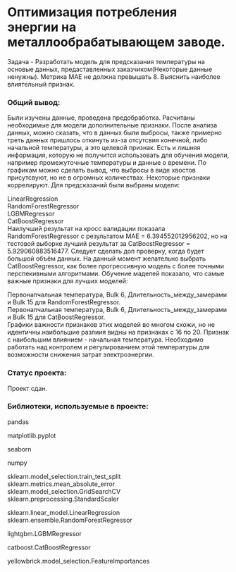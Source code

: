 # Оптимизация потребления энергии на металлообрабатывающем заводе.  

Задача - Разработать модель для предсказания температуры на основые данных, предаставленных заказчиком(Некоторые данные ненужны). Метрика MAE не должна превышать 8. Выяснить наиболее влиятельный признак.  


### Общий вывод:  

Были изучены данные, проведена предобработка. Расчитаны необходимые для модели дополнительные признаки. После анализа данных, можно сказать, что в данных были выбросы, также примерно треть данных пришлось откинуть из-за отсутсвия конечной, либо начальной температуры, а это целевой признак. Есть и лишняя информация, которую не получится использовать для обучения модели, например промежуточные температуры и данные о времени. По графикам можно сделать вывод, что выбросы в виде хвостов присутсвуют, но не в огромных количествах. Некоторые признаки коррелируют. Для предсказаний были выбраны модели:  

LinearRegression  
RandomForestRegressor  
LGBMRegressor  
CatBoostRegressor  
Наилучший результат на кросс валидации показала RandomForestRegressor с результатом MAE = 6.394552012956202, но на тестовой выборке лучший результат за CatBoostRegressor = 5.929060883516477. Следует сделать доп проверку, когда будет большой объём данных. На данный момент желательно выбрать CatBoostRegressor, как более прогрессивную модель с более точными перспекивными алгоритмами. Обучение маделей показало, что самые важные признаки для лучших моделей:  

Первонапчальная температура, Bulk 6, Длительность_между_замерами и Bulk 15 для RandomForestRegressor.  
Первонапчальная температура, Bulk 6, Длительность_между_замерами и Bulk 15 для CatBoostRegressor.  
Графики важности признаков этих моделей во многом схожи, но не идентичны.наибольшие разлиия видны на признаках с 16 по 20. Признак с наибольшим влиянием - начальная температура. Необходимо работать над контролем и регулированием этой температуры для возможности снижения затрат электроэнергии.  

### Статус проекта:

Проект сдан.  

### Библиотеки, используемые в проекте:

pandas  

matplotlib.pyplot  

seaborn  

numpy  

sklearn.model_selection.train_test_split  
sklearn.metrics.mean_absolute_error  
sklearn.model_selection.GridSearchCV  
sklearn.preprocessing.StandardScaler  

sklearn.linear_model.LinearRegression  
sklearn.ensemble.RandomForestRegressor  

lightgbm.LGBMRegressor  

catboost.CatBoostRegressor  

yellowbrick.model_selection.FeatureImportances  
